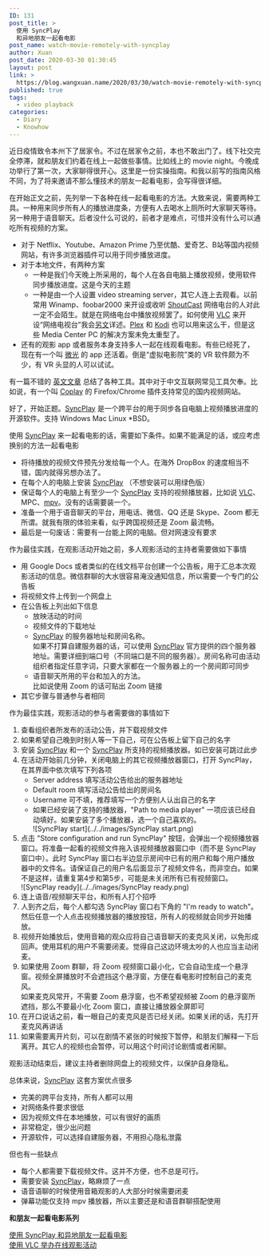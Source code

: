 ```yaml
---
ID: 131
post_title: >
  使用 SyncPlay
  和异地朋友一起看电影
post_name: watch-movie-remotely-with-syncplay
author: Xuan
post_date: 2020-03-30 01:30:45
layout: post
link: >
  https://blog.wangxuan.name/2020/03/30/watch-movie-remotely-with-syncplay/
published: true
tags:
  - video playback
categories:
  - Diary
  - Knowhow
---
```

近日疫情致令本州下了居家令。不过在居家令之前，本也不敢出门了。线下社交完全停滞，就和朋友们约着在线上一起做些事情。比如线上的 movie night。今晚成功举行了第一次，大家聊得很开心。这里是一份实操指南。和我以前写的指南风格不同，为了将来邀请不那么懂技术的朋友一起看电影，会写得很详细。

在开始正文之前，先列举一下各种在线一起看电影的方法。大致来说，需要两种工具。一种用来同步所有人的播放进度条，方便有人去喝水上厕所时大家聊天等待。另一种用于语音聊天。后者没什么可说的，前者才是难点，可惜并没有什么可以通吃所有视频的方案。

- 对于 Netflix、Youtube、Amazon Prime 乃至优酷、爱奇艺、B站等国内视频网站，有许多浏览器插件可以用于同步播放进度。
- 对于本地文件，有两种方案
  - 一种是我们今天晚上所采用的，每个人在各自电脑上播放视频，使用软件同步播放进度。这是今天的主题
  - 一种是由一个人设置 video streaming server，其它人连上去观看。以前常用 Winamp、foobar2000 来开设或收听 [ShoutCast](https://www.shoutcast.com/) 网络电台的人对此一定不会陌生。就是在网络电台中播放视频罢了。如何使用 [VLC](https://www.videolan.org/vlc/index.html) 来开设“网络电视台”我会[另文](https://blog.wangxuan.name/2020/03/31/how-to-use-vlc-stream-video/)详述。[Plex](https://www.plex.tv/) 和 [Kodi](https://kodi.tv/) 也可以用来这么干，但是这些 Media Center PC 的解决方案未免太重型了。
- 还有的观影 app 或者服务本身支持多人一起在线观看电影。有些已经死了，现在有一个叫 [微光](https://www.vlightv.com/) 的 app 还活着。倒是“虚拟电影院”类的 VR 软件颇为不少，有 VR 头显的人可以试试。

有一篇不错的 [英文文章](https://www.techworm.net/2020/01/watch-videos-together-with-friends.html) 总结了各种工具。其中对于中文互联网常见工具欠奉。比如说，有一个叫 [Coplay](https://github.com/Justineo/coplay) 的 Firefox/Chrome 插件支持常见的国内视频网站。

好了，开始正题。[SyncPlay](https://syncplay.pl/) 是一个跨平台的用于同步各自电脑上视频播放进度的开源软件。支持 Windows Mac Linux \*BSD。

使用 [SyncPlay](https://syncplay.pl/) 来一起看电影的话，需要如下条件。如果不能满足的话，或应考虑换别的方法一起看电影

- 将待播放的视频文件预先分发给每一个人。在海外 DropBox 的速度相当不错，国内就得另想办法了。
- 在每个人的电脑上安装 [SyncPlay](https://syncplay.pl/) （不想安装可以用绿色版）
- 保证每个人的电脑上有至少一个 [SyncPlay](https://syncplay.pl/) 支持的视频播放器，比如说 [VLC](https://www.videolan.org/vlc/index.html)、MPC、[mpv](https://mpv.io/)。没有的话需要装一个。
- 准备一个用于语音聊天的平台，用电话、微信、QQ 还是 Skype、Zoom 都无所谓。就我有限的体验来看，似乎跨国视频还是 Zoom 最流畅。
- 最后是一句废话：需要有一台能上网的电脑。但对网速没有要求

作为最佳实践，在观影活动开始之前，多人观影活动的主持者需要做如下事情

- 用 Google Docs 或者类似的在线文档平台创建一个公告板，用于汇总本次观影活动的信息。微信群聊的大水很容易淹没通知信息，所以需要一个专门的公告板
- 将视频文件上传到一个网盘上
- 在公告板上列出如下信息
  - 放映活动的时间
  - 视频文件的下载地址
  - [SyncPlay](https://syncplay.pl/) 的服务器地址和房间名称。  
    如果不打算自建服务器的话，可以使用 [SyncPlay](https://syncplay.pl/) 官方提供的四个服务器地址。需要详细到端口号（不同端口是不同的服务器）。房间名称可由活动组织者指定任意字词，只要大家都在一个服务器上的一个房间即可同步
  - 语音聊天所用的平台和加入的方法。  
    比如说使用 Zoom 的话可贴出 Zoom 链接
- 其它步骤与普通参与者相同

作为最佳实践，观影活动的参与者需要做的事情如下

1. 查看组织者所发布的活动公告，并下载视频文件
1. 如果希望自己晚到时别人等一下自己，可在公告板上留下自己的名字
2. 安装 [SyncPlay](https://syncplay.pl/) 和一个 [SyncPlay](https://syncplay.pl/) 所支持的视频播放器。如已安装可跳过此步
3. 在活动开始前几分钟，关闭电脑上的其它视频播放器窗口，打开 SyncPlay，在其界面中依次填写下列各项
    - Server address 填写活动公告给出的服务器地址
    - Default room 填写活动公告给出的房间名
    - Username 可不填，推荐填写一个方便别人认出自己的名字
    - 如果已经安装了支持的播放器，"Path to media player" 一项应该已经自动填好。如果安装了多个播放器，选一个自己喜欢的。  
   ![SyncPlay start](../../images/SyncPlay start.png)
4. 点击 "Store configuration and run SyncPlay" 按钮，会弹出一个视频播放器窗口。将准备一起看的视频文件拖入该视频播放器窗口中（而不是 SyncPlay 窗口中）。此时 SyncPlay 窗口右半边显示房间中已有的用户和每个用户播放器中的文件名。请保证自己的用户名后面显示了视频文件名，而非空白。如果不是这样，请重复第4步和第5步，可能是未关闭所有已有视频窗口。  
   ![SyncPlay ready](../../images/SyncPlay ready.png)
4. 连上语音/视频聊天平台，和所有人打个招呼
5. 人到齐之后，每个人都勾选 SyncPlay 窗口右下角的 "I'm ready to watch"。然后任意一个人点击视频播放器的播放按钮，所有人的视频就会同步开始播放。
5. 视频开始播放后，使用音箱的观众应将自己语音聊天的麦克风关闭，以免形成回声。使用耳机的用户不需要闭麦。觉得自己这边环境太吵的人也应当主动闭麦。
6. 如果使用 Zoom 群聊，将 Zoom 视频窗口最小化，它会自动生成一个悬浮窗。视频全屏播放时不会遮挡这个悬浮窗，方便在看电影时控制自己的麦克风。  
   如果麦克风常开，不需要 Zoom 悬浮窗，也不希望视频被 Zoom 的悬浮窗所遮挡，那么不要最小化 Zoom 窗口，直接让播放器全屏即可
7. 在开口说话之前，看一眼自己的麦克风是否已经关闭。如果关闭的话，先打开麦克风再讲话
8. 如果需要离开片刻，可以在剧情不紧张的时候按下暂停，和朋友们解释一下后离开。其它人的视频也会暂停，可以用这个时间讨论剧情或者闲聊。
  
观影活动结束后，建议主持者删除网盘上的视频文件，以保护自身隐私。

总体来说，[SyncPlay](https://syncplay.pl/) 这套方案优点很多

- 完美的跨平台支持，所有人都可以用
- 对网络条件要求很低
- 因为视频文件在本地播放，可以有很好的画质
- 非常稳定，很少出问题
- 开源软件，可以选择自建服务器，不用担心隐私泄露

但也有一些缺点

- 每个人都需要下载视频文件。这并不方便，也不总是可行。
- 需要安装 [SyncPlay](https://syncplay.pl/)，略麻烦了一点
- 语音语聊的时候使用音箱观影的人大部分时候需要闭麦
- 弹幕功能仅支持 mpv 播放器，所以主要还是和语音群聊搭配使用

**和朋友一起看电影系列**

[使用 SyncPlay 和异地朋友一起看电影](https://blog.wangxuan.name/2020/03/30/watch-movie-remotely-with-syncplay/)  
[使用 VLC 举办在线观影活动](https://blog.wangxuan.name/2020/03/31/how-to-use-vlc-stream-video/)
